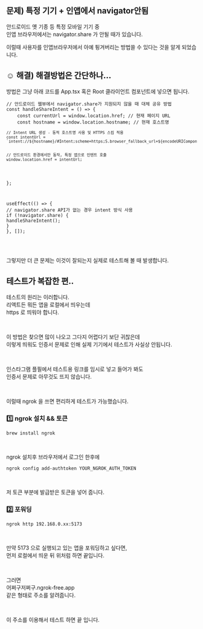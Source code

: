 <h2 data-ke-size="size26">  문제) 특정 기기 + 인앱에서 navigator안됨</h2>
<p data-ke-size="size16">안드로이드 옛 기종 등 특정 모바일 기기 중<br />인앱 브라우저에서는 navigator.share 가 안될 때가 있습니다.</p>
<p data-ke-size="size16">이럴때 사용자를 인앱브라우저에서 아예 튕겨버리는 방법쓸 수 있다는 것을 알게 되었습니다.</p>
<h2 data-ke-size="size26">☺️ 해결) 해결방법은 간단하나...</h2>
<p data-ke-size="size16">방법은 그냥 아래 코드를 App.tsx 혹은 Root 클라이언트 컴포넌트에 넣으면 됩니다.</p>
<pre class="javascript"><code>// 안드로이드 웹뷰에서 navigator.share가 지원되지 않을 때 대체 공유 방법
const handleShareIntent = () =&gt; {
    const currentUrl = window.location.href; // 현재 페이지 URL
    const hostname = window.location.hostname; // 현재 호스트명
<pre><code>// Intent URL 생성 - 동적 호스트명 사용 및 HTTPS 스킴 적용
const intentUrl = `intent://${hostname}/#Intent;scheme=https;S.browser_fallback_url=${encodeURIComponent(currentUrl)};end;`;

// 안드로이드 환경에서만 동작, 특정 앱으로 인텐트 호출
window.location.href = intentUrl;
</code></pre>
<p>};</p>
<p>useEffect(() =&gt; {
// navigator.share API가 없는 경우 intent 방식 사용
if (!navigator.share) {
handleShareIntent();
}
}, []);</code></pre></p>
<p data-ke-size="size16">&nbsp;</p>
<p data-ke-size="size16">그렇지만 더 큰 문제는 이것이 잘되는지 실제로 테스트해 볼 때 발생합니다.</p>
<h2 data-ke-size="size26">  테스트가 복잡한 편..</h2>
<p data-ke-size="size16">테스트의 원리는 이러합니다.<br />리액트든 뭐든 앱을 로컬에서 띄우는데<br />https 로 띄워야 합니다.</p>
<p data-ke-size="size16">&nbsp;</p>
<p data-ke-size="size16">이 방법은 찾으면 많이 나오고 그다지 어렵다기 보단 귀찮은데<br />이렇게 띄워도 인증서 문제로 인해 실제 기기에서 테스트가 사실상 안됩니다.</p>
<p data-ke-size="size16">&nbsp;</p>
<p data-ke-size="size16">인스타그램 플필에서 테스트용 링크를 임시로 넣고 들어가 봐도<br />인증서 문제로 아무것도 뜨지 않습니다.</p>
<p data-ke-size="size16">&nbsp;</p>
<p data-ke-size="size16">이럴때 ngrok 을 쓰면 편리하게 테스트가 가능했습니다.</p>
<h3 data-ke-size="size23">1️⃣ ngrok 설치 &amp;&amp; 토큰</h3>
<pre class="mipsasm"><code>brew install ngrok</code></pre>
<p data-ke-size="size16">&nbsp;</p>
<p data-ke-size="size16">ngrok 설치후 브라우저에서 로그인 한후에</p>
<pre class="routeros"><code>ngrok config add-authtoken YOUR_NGROK_AUTH_TOKEN</code></pre>
<p data-ke-size="size16">&nbsp;</p>
<p data-ke-size="size16">저 토큰 부분에 발급받은 토큰을 넣어 줍니다.</p>
<h3 data-ke-size="size23">2️⃣ 포워딩</h3>
<pre class="css"><code>ngrok http 192.168.0.xx:5173</code></pre>
<p data-ke-size="size16">&nbsp;</p>
<p data-ke-size="size16">만약 5173 으로 실행되고 있는 앱을 포워딩하고 싶다면,<br />먼저 로컬에서 띄운 뒤 위처럼 하면 끝입니다.</p>
<p data-ke-size="size16">&nbsp;</p>
<p data-ke-size="size16">그러면<br />어쩌구저쩌구.ngrok-free.app<br />같은 형태로 주소를 알려줍니다.</p>
<p data-ke-size="size16">&nbsp;</p>
<p data-ke-size="size16">이 주소를 이용해서 테스트 하면 끝 입니다.</p>